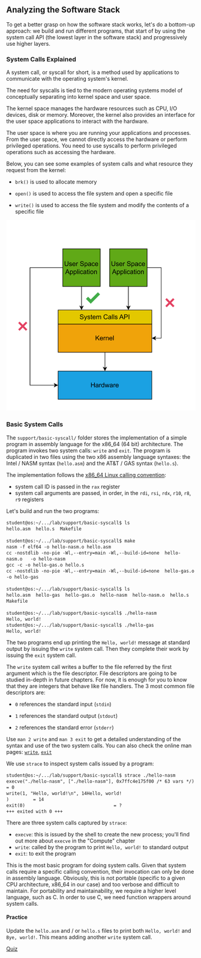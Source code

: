 ## Analyzing the Software Stack

To get a better grasp on how the software stack works, let's do a bottom-up approach:
we build and run different programs, that start of by using the system call API (the lowest layer in the software stack) and progressively use higher layers.

### System Calls Explained

A system call, or syscall for short, is a method used by applications to communicate with the operating system's kernel.

The need for syscalls is tied to the modern operating systems model of conceptually separating into kernel space and user space.

The kernel space manages the hardware resources such as CPU, I/O devices, disk or memory.
Moreover, the kernel also provides an interface for the user space applications to interact with the hardware.

The user space is where you are running your applications and processes.
From the user space, we cannot directly access the hardware or perform privileged operations.
You need to use syscalls to perform privileged operations such as accessing the hardware.

Below, you can see some examples of system calls and what resource they request from the kernel:

- `brk()` is used to allocate memory

- `open()` is used to access the file system and open a specific file

- `write()` is used to access the file system and modify the contents of a specific file

![System Call API Explained](../media/syscall-explained.svg)

### Basic System Calls

The `support/basic-syscall/` folder stores the implementation of a simple program in assembly language for the x86_64 (64 bit) architecture.
The program invokes two system calls: `write` and `exit`.
The program is duplicated in two files using the two x86 assembly language syntaxes: the Intel / NASM syntax (`hello.asm`) and the AT&T / GAS syntax (`hello.s`).

The implementation follows the [x86_64 Linux calling convention](https://x64.syscall.sh/):

* system call ID is passed in the `rax` register
* system call arguments are passed, in order, in the `rdi`, `rsi`, `rdx`, `r10`, `r8`, `r9` registers

Let's build and run the two programs:

```console
student@os:~/.../lab/support/basic-syscall$ ls
hello.asm  hello.s  Makefile

student@os:~/.../lab/support/basic-syscall$ make
nasm -f elf64 -o hello-nasm.o hello.asm
cc -nostdlib -no-pie -Wl,--entry=main -Wl,--build-id=none  hello-nasm.o   -o hello-nasm
gcc -c -o hello-gas.o hello.s
cc -nostdlib -no-pie -Wl,--entry=main -Wl,--build-id=none  hello-gas.o   -o hello-gas

student@os:~/.../lab/support/basic-syscall$ ls
hello.asm  hello-gas  hello-gas.o  hello-nasm  hello-nasm.o  hello.s  Makefile

student@os:~/.../lab/support/basic-syscall$ ./hello-nasm
Hello, world!
student@os:~/.../lab/support/basic-syscall$ ./hello-gas
Hello, world!
```

The two programs end up printing the `Hello, world!` message at standard output by issuing the `write` system call.
Then they complete their work by issuing the `exit` system call.

The `write` system call writes a buffer to the file referred by the first argument which is the file descriptor.
File descriptors are going to be studied in-depth in future chapters.
For now, it is enough for you to know that they are integers that behave like file handlers.
The 3 most common file descriptors are:

- `0` references the standard input (`stdin`)

- `1` references the standard output (`stdout`)

- `2` references the standard error (`stderr`)

Use `man 2 write` and `man 3 exit` to get a detailed understanding of the syntax and use of the two system calls.
You can also check the online man pages: [`write`](https://man7.org/linux/man-pages/man2/write.2.html), [`exit`](https://man7.org/linux/man-pages/man3/exit.3.html)

We use `strace` to inspect system calls issued by a program:

```console
student@os:~/.../lab/support/basic-syscall$ strace ./hello-nasm
execve("./hello-nasm", ["./hello-nasm"], 0x7ffc4e175f00 /* 63 vars */) = 0
write(1, "Hello, world!\n", 14Hello, world!
)         = 14
exit(0)                                 = ?
+++ exited with 0 +++
```

There are three system calls captured by `strace`:

* `execve`: this is issued by the shell to create the new process;
  you'll find out more about `execve` in the "Compute" chapter
* `write`: called by the program to print `Hello, world!` to standard output
* `exit`: to exit the program

This is the most basic program for doing system calls.
Given that system calls require a specific calling convention, their invocation can only be done in assembly language.
Obviously, this is not portable (specific to a given CPU architecture, x86_64 in our case) and too verbose and difficult to maintain.
For portability and maintainability, we require a higher level language, such as C.
In order to use C, we need function wrappers around system calls.

#### Practice

Update the `hello.asm` and / or `hello.s` files to print both `Hello, world!` and `Bye, world!`.
This means adding another `write` system call.

[Quiz](../quiz/syscalls.md)
